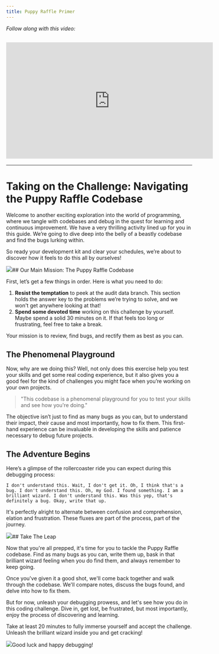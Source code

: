 ```yaml
---
title: Puppy Raffle Primer
---
```


_Follow along with this video:_

## <iframe width="560" height="315" src="https://youtu.be/XlWxaaH01jM" title="YouTube Player" frameborder="0" allow="accelerometer; autoplay; clipboard-write; encrypted-media; gyroscope; picture-in-picture; web-share" allowfullscreen></iframe>

---

# Taking on the Challenge: Navigating the Puppy Raffle Codebase

Welcome to another exciting exploration into the world of programming, where we tangle with codebases and debug in the quest for learning and continuous improvement. We have a very thrilling activity lined up for you in this guide. We’re going to dive deep into the belly of a beastly codebase and find the bugs lurking within.

So ready your development kit and clear your schedules, we’re about to discover how it feels to do this all by ourselves!

![](https://cdn.videotap.com/dGXjTG9jrsJQ7JfxnRls-7.5.png)## Our Main Mission: The Puppy Raffle Codebase

First, let’s get a few things in order. Here is what you need to do:

1. **Resist the temptation** to peek at the audit data branch. This section holds the answer key to the problems we’re trying to solve, and we won't get anywhere looking at that!
2. **Spend some devoted time** working on this challenge by yourself. Maybe spend a solid 30 minutes on it. If that feels too long or frustrating, feel free to take a break.

Your mission is to review, find bugs, and rectify them as best as you can.

## The Phenomenal Playground

Now, why are we doing this? Well, not only does this exercise help you test your skills and get some real coding experience, but it also gives you a good feel for the kind of challenges you might face when you’re working on your own projects.

> "This codebase is a phenomenal playground for you to test your skills and see how you're doing."

The objective isn’t just to find as many bugs as you can, but to understand their impact, their cause and most importantly, how to fix them. This first-hand experience can be invaluable in developing the skills and patience necessary to debug future projects.

## The Adventure Begins

Here’s a glimpse of the rollercoaster ride you can expect during this debugging process:

```
I don't understand this. Wait, I don't get it. Oh, I think that's a bug. I don't understand this. Oh, my God. I found something. I am a brilliant wizard. I don't understand this. Was this yep, that's definitely a bug. Okay, write that up.
```

It's perfectly alright to alternate between confusion and comprehension, elation and frustration. These fluxes are part of the process, part of the journey.

![](https://cdn.videotap.com/FCptVC8MaZVLfJkPNLN9-65.png)## Take The Leap

Now that you're all prepped, it's time for you to tackle the Puppy Raffle codebase. Find as many bugs as you can, write them up, bask in that brilliant wizard feeling when you do find them, and always remember to keep going.

Once you've given it a good shot, we'll come back together and walk through the codebase. We'll compare notes, discuss the bugs found, and delve into how to fix them.

But for now, unleash your debugging prowess, and let's see how you do in this coding challenge. Dive in, get lost, be frustrated, but most importantly, enjoy the process of discovering and learning.

Take at least 20 minutes to fully immerse yourself and accept the challenge. Unleash the brilliant wizard inside you and get cracking!

![](https://cdn.videotap.com/cEB2wUwGPYlYBJ44rJLj-80.png)Good luck and happy debugging!
